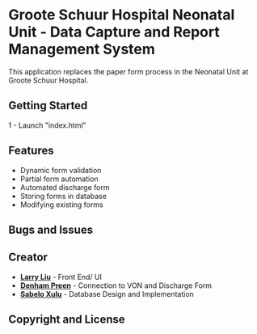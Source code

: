 # Groote Schuur Hospital Neonatal Unit - Data Capture and Report Management System

This application replaces the paper form process in the Neonatal Unit at Groote Schuur Hospital. 

## Getting Started
1 - Launch "index.html"

## Features
* Dynamic form validation
* Partial form automation
* Automated discharge form
* Storing forms in database
* Modifying existing forms


## Bugs and Issues


## Creator

* **[Larry Liu](https://github.com/justsolarry)** - Front End/ UI 
* **[Denham Preen](https://github.com/DenhamPreen)** - Connection to VON and Discharge Form
* **[Sabelo Xulu](https://github.com/DenhamPreen)** - Database Design and Implementation

## Copyright and License
